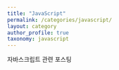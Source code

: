 ```yaml
---
title: "JavaScript"
permalink: /categories/javascript/
layout: category
author_profile: true
taxonomy: javascript
---
```


자바스크립트 관련 포스팅